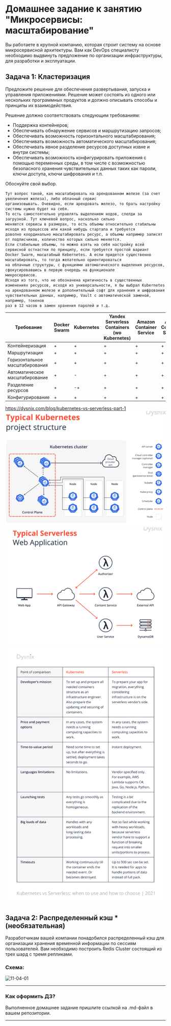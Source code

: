 
# Домашнее задание к занятию "Микросервисы: масштабирование"

Вы работаете в крупной компанию, которая строит систему на основе микросервисной архитектуры.
Вам как DevOps специалисту необходимо выдвинуть предложение по организации инфраструктуры, для разработки и эксплуатации.

## Задача 1: Кластеризация

Предложите решение для обеспечения развертывания, запуска и управления приложениями.
Решение может состоять из одного или нескольких программных продуктов и должно описывать способы и принципы их взаимодействия.

Решение должно соответствовать следующим требованиям:
- Поддержка контейнеров;
- Обеспечивать обнаружение сервисов и маршрутизацию запросов;
- Обеспечивать возможность горизонтального масштабирования;
- Обеспечивать возможность автоматического масштабирования;
- Обеспечивать явное разделение ресурсов доступных извне и внутри системы;
- Обеспечивать возможность конфигурировать приложения с помощью переменных среды, в том числе с возможностью безопасного хранения чувствительных данных таких как пароли, ключи доступа, ключи шифрования и т.п.

Обоснуйте свой выбор.
```
Тут вопрос такой, как масштабировать на арендованном железе (за счет увеличения железа), либо облачный сервис 
организовывать. Очевидно, если арендовать железо, то брать настройку системы нужно будет на себя. 
То есть самостоятельно управлять выделением нодов, слелди за загрузкой. Тут ключевой вопрос, насколько сильно 
меняются сервисы в размерах, то есть объемы относительно стабильны исходя из процессов или какой нибудь стартапа и требуется
доволно координально масштабировать ресурс, а объемы например записят от подписчиков, количество которых сильно меняется.
Если стабильные объемы, то можно взять на себя настройку всей сервисной остнастки по принципу, если требуется простой вариант
Docker Swarm, масштабный Kebernetes. А если придется существенно масштабировать, то тогда желательно ориентироваться
на облачные структуры, с функциями автоматического выделения ресурсов, сфокусировавшись в первую очередь на функционале 
микросервисов.
Исходя из того, что не обозначена критичность в существенных изменениях ресурсов, исходя из универсальности, я бы выбрал Kubernetes на арендованном железе и дополнительный софт для хранения и шифрования чувствительных данных, например, Vault с автоматической заменой, например, токенов 
раз в 12 часов в замен хранения паролей и т.д.
```
Требование|Docker Swarm|Kubernetes|Yandex Serverless Containers (wo Kubernetes)|Amazon Container Service|Azure Contaner  Service
---|---|---|---|---|---
Контейнеризация|+|+|+|+|+
Маршрутизация|+|+|+|+|+
Горизонтальное масштабирования|+|+|+|+|+
Автоматическое масштабирование|+|-|+|+|+
Разделение ресурсов|+|-+|+|+|+
Конфигурирование|+|+|+|+|+

https://dysnix.com/blog/kubernetes-vs-serverless-part-1
![Kuber1.PNG](Kuber1.PNG)
![Kuber2.PNG](Kuber2.PNG)
![Kuber3.PNG](Kuber3.PNG)
## Задача 2: Распределенный кэш * (необязательная)

Разработчикам вашей компании понадобился распределенный кэш для организации хранения временной информации по сессиям пользователей.
Вам необходимо построить Redis Cluster состоящий из трех шард с тремя репликами.

### Схема:

![11-04-01](https://user-images.githubusercontent.com/1122523/114282923-9b16f900-9a4f-11eb-80aa-61ed09725760.png)

---

### Как оформить ДЗ?

Выполненное домашнее задание пришлите ссылкой на .md-файл в вашем репозитории.

---
